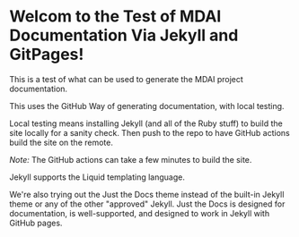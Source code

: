 # Welcom to the Test of MDAI Documentation Via Jekyll and GitPages!

This is a test of what can be used to generate the MDAI project documentation.

This uses the GitHub Way of generating documentation, with local testing.

Local testing means installing Jekyll (and all of the Ruby stuff)
to build the site locally for a sanity check. Then push to the repo
to have GitHub actions build the site on the remote.

*Note:* The GitHub actions can take a few minutes to build the site.

Jekyll supports the Liquid templating language.

We're also trying out the Just the Docs theme instead of the built-in
Jekyll theme or any of the other "approved" Jekyll. Just the Docs is 
designed for documentation, is well-supported, and designed to work
in Jekyll with GitHub pages.
